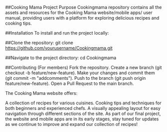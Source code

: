 ##Cooking Mama
Project Purpose
Cookingmama repository contains all the assets and resources for the Cooking Mama website/mobile apps/ user manual, providing users with a platform for exploring delicious recipes and cooking tips.

##Installation
To install and run the project locally:

##Clone the repository:
git clone https://github.com/yourusername/Cookingmama.git

##Navigate to the project directory:
cd Cookingmama

##Contributing (For members)
Fork the repository.
Create a new branch (git checkout -b feature/new-feature).
Make your changes and commit them (git commit -m "addcomments").
Push to the branch (git push origin feature/new-feature).
Open a Pull Request to the main branch.

The Cooking Mama website offers:

A collection of recipes for various cuisines.
Cooking tips and techniques for both beginners and experienced chefs.
A visually appealing layout for easy navigation through different sections of the site.
As part of our final project, the website and mobile apps are in its early stages, stay tuned for updates as we continue to improve and expand our collection of recipes!
